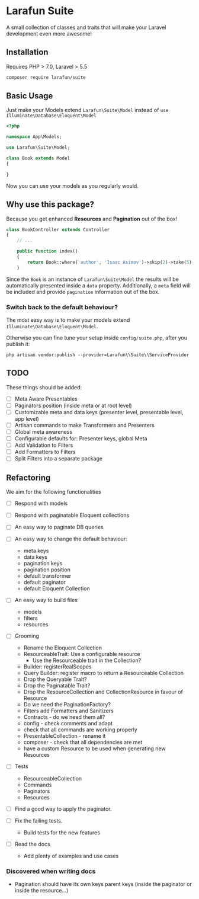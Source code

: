 # Larafun Suite
A small collection of classes and traits that will make your Laravel development even more awesome!

## Installation

Requires PHP > 7.0, Laravel > 5.5

```bash
composer require larafun/suite
```

## Basic Usage

Just make your Models extend `Larafun\Suite\Model` instead of `use Illuminate\Database\Eloquent\Model`

```php
<?php

namespace App\Models;

use Larafun\Suite\Model;

class Book extends Model
{

}
```

Now you can use your models as you regularly would.

## Why use this package?

Because you get enhanced **Resources** and **Pagination** out of the box!

```php
class BookController extends Controller
{
    // ...

    public function index()
    {
        return Book::where('author', 'Isaac Asimov')->skip(2)->take(5)->get();
    }

```

Since the `Book` is an instance of `Larafun\Suite\Model` the results will be
automatically presented inside a `data` property. Additionally, a `meta` field
will be included and provide `pagination` information out of the box.

### Switch back to the default behaviour?

The most easy way is to make your models extend `Illuminate\Database\Eloquent\Model`.

Otherwise you can fine tune your setup inside `config/suite.php`, after you publish it:

`php artisan vendor:publish --provider=Larafun\\Suite\\ServiceProvider`

## TODO

These things should be added:

- [ ] Meta Aware Presentables
- [ ] Paginators position (inside meta or at root level)
- [ ] Customizable meta and data keys (presenter level, presentable level, app level)
- [ ] Artisan commands to make Transformers and Presenters
- [ ] Global meta awareness
- [ ] Configurable defaults for: Presenter keys, global Meta
- [ ] Add Validation to Filters
- [ ] Add Formatters to Filters
- [ ] Split Filters into a separate package

## Refactoring

We aim for the following functionalities

 - [ ] Respond with models
 - [ ] Respond with paginatable Eloquent collections
 - [ ] An easy way to paginate DB queries
 - [ ] An easy way to change the default behaviour:
    - meta keys
    - data keys
    - pagination keys
    - pagination position
    - default transformer
    - default paginator
    - default Eloquent Collection
 - [ ] An easy way to build files
    - models
    - filters
    - resources
- [ ] Grooming
    - Rename the Eloquent Collection
    - ResourceableTrait: Use a configurable resource
      - Use the Resourceable trait in the Collection?
    - Builder: registerRealScopes
    - Query Builder: register macro to return a Resourceable Collection
    - Drop the Queryable Trait?
    - Drop the Paginatable Trait?
    - Drop the ResourceCollection and CollectionResource in favour of Resource
    - Do we need the PaginationFactory?
    - Filters add Formatters and Sanitizers
    - Contracts - do we need them all?
    - config - check comments and adapt
    - check that all commands are working properly
    - PresentableCollection - rename it
    - composer - check that all dependencies are met
    - have a custom Resource to be used when generating new Resources

- [ ] Tests
    - ResourceableCollection
    - Commands
    - Paginators
    - Resources

- [ ] Find a good way to apply the paginator.
- [ ] Fix the failing tests.
    - Build tests for the new features

- [ ] Read the docs
    - Add plenty of examples and use cases


### Discovered when writing docs

 - Pagination should have its own keys parent keys (inside the paginator or inside the resource...)
 


